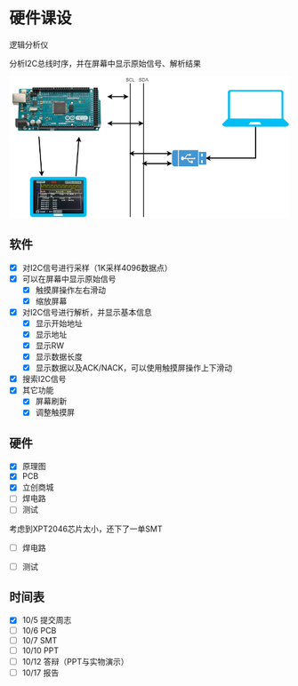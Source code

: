 # 硬件课设

逻辑分析仪

分析I2C总线时序，并在屏幕中显示原始信号、解析结果

![avater](Framwork.png)

## 软件

- [x] 对I2C信号进行采样（1K采样4096数据点）
- [x] 可以在屏幕中显示原始信号
  - [x] 触摸屏操作左右滑动
  - [x] 缩放屏幕 
- [x] 对I2C信号进行解析，并显示基本信息
  - [x] 显示开始地址
  - [x] 显示地址
  - [x] 显示RW
  - [x] 显示数据长度
  - [x] 显示数据以及ACK/NACK，可以使用触摸屏操作上下滑动
- [x] 搜索I2C信号
- [x] 其它功能
  - [x] 屏幕刷新
  - [x] 调整触摸屏

## 硬件

- [x] 原理图
- [x] PCB
- [x] 立创商城
- [ ] 焊电路
- [ ] 测试

考虑到XPT2046芯片太小，还下了一单SMT

- [ ] 焊电路
- [ ] 测试


## 时间表

- [x] 10/5  提交周志
- [ ] 10/6  PCB
- [ ] 10/7  SMT
- [ ] 10/10 PPT
- [ ] 10/12 答辩（PPT与实物演示）
- [ ] 10/17 报告